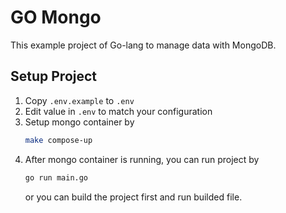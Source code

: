 # GO Mongo
This example project of Go-lang to manage data with MongoDB.

## Setup Project
1. Copy `.env.example` to `.env`
2. Edit value in `.env` to match your configuration
3. Setup mongo container by
   ```sh
   make compose-up
   ```
4. After mongo container is running, you can run project by
   ```sh
   go run main.go
   ```
   or you can build the project first and run builded file.
   